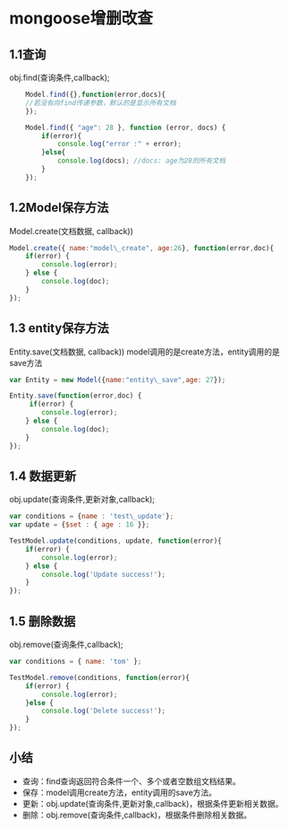 # mongoose增删改查

## 1.1查询
obj.find(查询条件,callback);
``` javascript
	Model.find({},function(error,docs){
   	//若没有向find传递参数，默认的是显示所有文档
	});

	Model.find({ "age": 28 }, function (error, docs) {
 	    if(error){
    	    console.log("error :" + error);
 	    }else{
    	    console.log(docs); //docs: age为28的所有文档
	    }
	});
```

## 1.2Model保存方法
Model.create(文档数据, callback))
``` javascript
Model.create({ name:"model\_create", age:26}, function(error,doc){
    if(error) {
        console.log(error);
    } else {
        console.log(doc);
    }
});
```

## 1.3 entity保存方法
Entity.save(文档数据, callback))
model调用的是create方法，entity调用的是save方法
``` javascript
var Entity = new Model({name:"entity\_save",age: 27});

Entity.save(function(error,doc) {
	 if(error) {
        console.log(error);
    } else {
        console.log(doc);
    }
});
```

## 1.4 数据更新
obj.update(查询条件,更新对象,callback);
``` javascript
var conditions = {name : 'test\_update'};
var update = {$set : { age : 16 }};

TestModel.update(conditions, update, function(error){
    if(error) {
        console.log(error);
    } else {
        console.log('Update success!');
    }
});
```

## 1.5 删除数据
obj.remove(查询条件,callback);
``` javascript
var conditions = { name: 'tom' };

TestModel.remove(conditions, function(error){
   	if(error) {
       	console.log(error);
    }else {
        console.log('Delete success!');
    }
});
```

## 小结
- 查询：find查询返回符合条件一个、多个或者空数组文档结果。
- 保存：model调用create方法，entity调用的save方法。
- 更新：obj.update(查询条件,更新对象,callback)，根据条件更新相关数据。
- 删除：obj.remove(查询条件,callback)，根据条件删除相关数据。